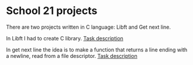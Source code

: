 # School 21 projects

There are two projects written in C language: Libft and Get next line.

In Libft I had to create C library. [Task description](https://github.com/romanovariya/21-libft-gnl/blob/master/libft.en.pdf)


In get next line the idea is to make a function that returns a line ending with a newline, read from a file descriptor. [Task description](https://github.com/romanovariya/21-libft-gnl/blob/master/libft.en.pdf)
